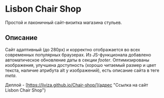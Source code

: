 # Lisbon Chair Shop

Простой и лаконичный сайт-визитка магазина стульев.

## Описание

Сайт адаптивный (до 280px) и корректно отображается во всех современных популярных браузерах. Из JS-функционала добавлено автоматическое обновление даты в секции _footer_. Оптимизированы изображения, улучшена доступность (хорошо читаемый размер и цвет текста, наличие атрибута alt у изображений), есть описание сайта в теге _meta_.

Деплой - [https://liviza.github.io/Chair-shop/](адрес "Ссылка на сайт Lisbon Chair Shop")
